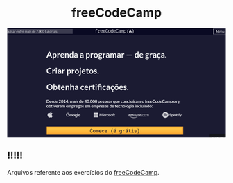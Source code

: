 <h1 align="center">freeCodeCamp</h1>

<img src=".github/freecodecamp.png" alt="Imagem da tela de entrada do freecodecamp" align="center"/>

## !!!!!

Arquivos referente aos exercícios do <a href="https://www.freecodecamp.org/" target="blank">freeCodeCamp</a>.
